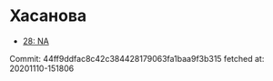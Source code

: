 # Хасанова
- [28: NA](28.md)

Commit: 44ff9ddfac8c42c384428179063fa1baa9f3b315
 fetched at: 20201110-151806
